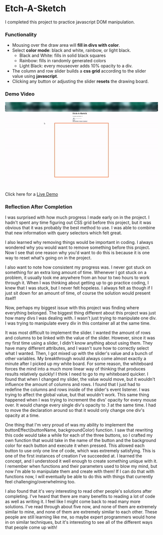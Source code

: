 # Etch-A-Sketch

I completed this project to practice javascript DOM manipulation. 

### Functionality

* Mousing over the draw area will <strong>fill in divs with color</strong>.
* Select <strong>color mode</strong>: black and white, rainbow, or light black.
  * Black and White: fills in solid black squares
  * Rainbow: fills in randomly generated colors
  * Light Black: every mouseover adds 10% opacity to a div.
* The column and row slider builds a <strong>css grid</strong> according to the slider value using <strong>javascript</strong>.
* Clicking any button or adjusting the slider <strong>resets</strong> the drawing board.

### Demo Video

![Demo Video](etch-a-sketch.gif)

Click here for a [Live Demo](https://replit.com/@brenttbarness/Etch-A-Sketch?v=1)

### Reflection After Completion

I was surprised with how much progress I made early on in the project. I hadn't spent any time figuring out CSS grid before this project, but it was obvious that it was probably the best method to use. I was able to combine that new information with query selectors which felt great.

I also learned why removing things would be important in coding. I always wondered why you would want to remove something before this project. Now I see that one reason why you'd want to do this is because it is one way to reset what's going on in the project.

I also want to note how consistent my progress was. I never got stuck on something for an extra long amount of time. Whenever I got stuck on a problem, it usually took me anywhere from an hour to two hours to work through it. When I was thinking about getting up to go practice coding, I knew that I was stuck, but I never felt hopeless. I always felt as though if I just sit down for an amount of time, of course the solution would present itself!

Now, perhaps my biggest issue with this project was finding where everything belonged.
The biggest thing different about this project was just how many divs I was dealing with. I wasn't just trying to manipulate one div. I was trying to manipulate every div in this container all at the same time. 

It was most difficult to implement the slider. I wanted the amount of rows and columns to be linked with the value of the slider. However, since it was my first time using a slider, I didn't know anything about using them. They have many different attributes, and I wasn't sure how to correctly select what I wanted. Then, I got mixed up with the slider's value and a bunch of other variables. My breakthrough would always come almost exactly a minute after I picked up my white board. For some reason, the whiteboard forces the mind into a much more linear way of thinking that produces results relatively quickly! I think I need to go to my whiteboard quicker. I found that when I changed my slider, the value would move, but it wouldn't influence the amount of columns and rows. I found that I just had to redefine the columns and rows inside of the slider's event listener. I was trying to affect the global value, but that wouldn't work. 
This same thing happened when I was trying to increment the divs' opacity for every mouse over. It would change every single div's opacity to .1 at the same time. I had to move the declaration around so that it would only change one div's opacity at a time.

One thing that I'm very proud of was my ability to implement the buttonEffect(buttonName, backgroundColor) function. I saw that rewriting this code would take a while for each of the three buttons, so I crafted my own function that would take in the name of the button and the background color for each button and execute it when pressed. This allowed each button to use only one line of code, which was extremely satisfying. This is one of the first instances of creation I've succeeded at. I learned the concept, and I understood it well enough to create something unique with it. I remember when functions and their parameters used to blow my mind, but now I'm able to manipulate them and create with them! If I can do that with functions now, I will eventually be able to do this with things that currently feel challenging/overwhelming too.

I also found that it's very interesting to read other people's solutions after completing. I've heard that there are many benefits to reading a lot of code as well as writing it. I feel like I might come back to read many more solutions. I've read through about five now, and none of them are extremely similar to mine, and none of them are extremely similar to each other. These people are still learning like me, so maybe expert programmers would hone in on similar techniques, but it's interesting to see all of the different ways that people come up with!